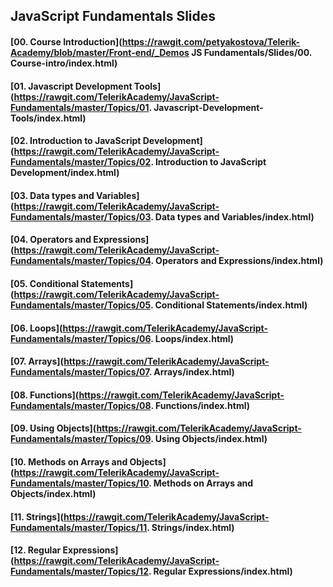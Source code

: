 ## JavaScript Fundamentals Slides

#### [00. Course Introduction](https://rawgit.com/petyakostova/Telerik-Academy/blob/master/Front-end/_Demos JS Fundamentals/Slides/00. Course-intro/index.html) 

#### [01. Javascript Development Tools](https://rawgit.com/TelerikAcademy/JavaScript-Fundamentals/master/Topics/01. Javascript-Development-Tools/index.html) 

#### [02. Introduction to JavaScript Development](https://rawgit.com/TelerikAcademy/JavaScript-Fundamentals/master/Topics/02. Introduction to JavaScript Development/index.html) 

#### [03. Data types and Variables](https://rawgit.com/TelerikAcademy/JavaScript-Fundamentals/master/Topics/03. Data types and Variables/index.html)

#### [04. Operators and Expressions](https://rawgit.com/TelerikAcademy/JavaScript-Fundamentals/master/Topics/04. Operators and Expressions/index.html) 

#### [05. Conditional Statements](https://rawgit.com/TelerikAcademy/JavaScript-Fundamentals/master/Topics/05. Conditional Statements/index.html) 

#### [06. Loops](https://rawgit.com/TelerikAcademy/JavaScript-Fundamentals/master/Topics/06. Loops/index.html) 

#### [07. Arrays](https://rawgit.com/TelerikAcademy/JavaScript-Fundamentals/master/Topics/07. Arrays/index.html) 

#### [08. Functions](https://rawgit.com/TelerikAcademy/JavaScript-Fundamentals/master/Topics/08. Functions/index.html) 

#### [09. Using Objects](https://rawgit.com/TelerikAcademy/JavaScript-Fundamentals/master/Topics/09. Using Objects/index.html)

#### [10. Methods on Arrays and Objects](https://rawgit.com/TelerikAcademy/JavaScript-Fundamentals/master/Topics/10. Methods on Arrays and Objects/index.html)

#### [11. Strings](https://rawgit.com/TelerikAcademy/JavaScript-Fundamentals/master/Topics/11. Strings/index.html)

#### [12. Regular Expressions](https://rawgit.com/TelerikAcademy/JavaScript-Fundamentals/master/Topics/12. Regular Expressions/index.html) 
